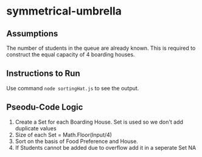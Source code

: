 # symmetrical-umbrella

## Assumptions
The number of students in the queue are already known. This is required to construct the equal capacity of 4 boarding houses.

## Instructions to Run
Use command `node sortingHat.js` to see the output.

## Pseodu-Code Logic
1. Create a Set for each Boarding House. Set is used so we don't add duplicate values
2. Size of each Set = Math.Floor(Input/4)
3. Sort on the basis of Food Preference and House.
4. If Students cannot be added due to overflow add it in a seperate Set NA